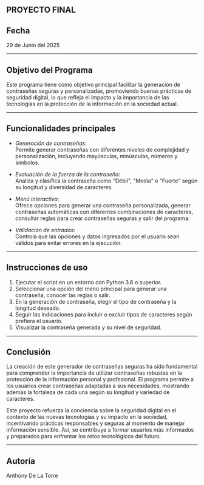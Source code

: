 ## PROYECTO FINAL

## Fecha
29 de Junio del 2025

---

## Objetivo del Programa
Este programa tiene como objetivo principal facilitar la generación de contraseñas seguras y personalizadas, promoviendo buenas prácticas de seguridad digital, lo que refleja el impacto y la importancia de las tecnologías en la protección de la información en la sociedad actual. 

---

## Funcionalidades principales

- *Generación de contraseñas*:  
  Permite generar contraseñas con diferentes niveles de complejidad y personalización, incluyendo mayúsculas, minúsculas, números y símbolos.

- *Evaluación de la fuerza de la contraseña*:  
  Analiza y clasifica la contraseña como "Débil", "Media" o "Fuerte" según su longitud y diversidad de caracteres.

- *Menú interactivo*:  
  Ofrece opciones para generar una contraseña personalizada, generar contraseñas automáticas con diferentes combinaciones de caracteres, consultar reglas para crear contraseñas seguras y salir del programa.

- *Validación de entradas*:  
  Controla que las opciones y datos ingresados por el usuario sean válidos para evitar errores en la ejecución.

---

## Instrucciones de uso

1. Ejecutar el script en un entorno con Python 3.6 o superior.  
2. Seleccionar una opción del menú principal para generar una contraseña, conocer las reglas o salir.  
3. En la generación de contraseña, elegir el tipo de contraseña y la longitud deseada.  
4. Seguir las indicaciones para incluir o excluir tipos de caracteres según prefiera el usuario.  
5. Visualizar la contraseña generada y su nivel de seguridad.

---

## Conclusión

La creación de este generador de contraseñas seguras ha sido fundamental para comprender la importancia de utilizar contraseñas robustas en la protección de la información personal y profesional. El programa permite a los usuarios crear contraseñas adaptadas a sus necesidades, mostrando además la fortaleza de cada una según su longitud y variedad de caracteres.

Este proyecto refuerza la conciencia sobre la seguridad digital en el contexto de las nuevas tecnologías y su impacto en la sociedad, incentivando prácticas responsables y seguras al momento de manejar información sensible. Así, se contribuye a formar usuarios más informados y preparados para enfrentar los retos tecnológicos del futuro.

---

## Autoría

Anthony De La Torre
